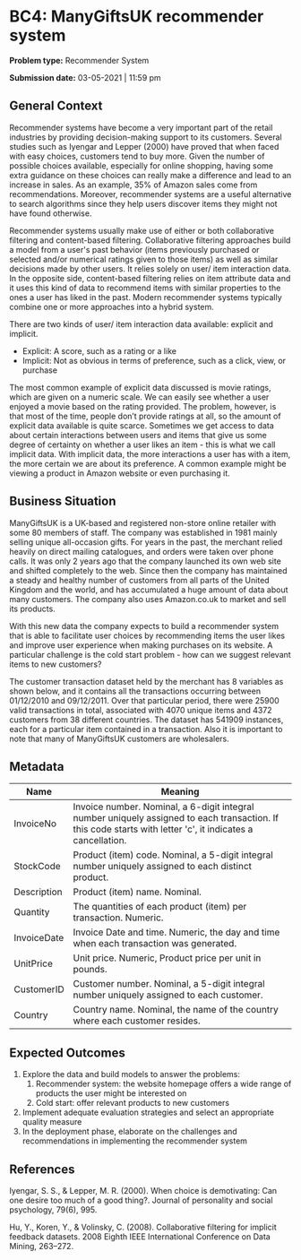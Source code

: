 # BC4: ManyGiftsUK recommender system

**Problem type:** Recommender System

**Submission date:** 03-05-2021 | 11:59 pm

## General Context 

Recommender systems have become a very important part of the retail industries by providing decision-making support to its customers. Several studies such as Iyengar and Lepper (2000) have proved that when faced with easy choices, customers tend to buy more. Given the number of possible choices available, especially for online shopping, having some extra guidance on these choices can really make a difference and lead to an increase in sales. As an example, 35% of Amazon sales come from recommendations. Moreover, recommender systems are a useful alternative to search algorithms since they help users discover items they might not have found otherwise.

Recommender systems usually make use of either or both collaborative filtering and content-based filtering. Collaborative filtering approaches build a model from a user's past behavior (items previously purchased or selected and/or numerical ratings given to those items) as well as similar decisions made by other users. It relies solely on user/ item interaction data. In the opposite side, content-based filtering relies on item attribute data and it uses this kind of data to recommend items with similar properties to the ones a user has liked in the past. Modern recommender systems typically combine one or more approaches into a hybrid system.

There are two kinds of user/ item interaction data available: explicit and implicit.
- Explicit: A score, such as a rating or a like
- Implicit: Not as obvious in terms of preference, such as a click, view, or purchase

The most common example of explicit data discussed is movie ratings, which are given on a numeric scale. We can easily see whether a user enjoyed a movie based on the rating provided. The problem, however, is that most of the time, people don’t provide ratings at all, so the amount of explicit data available is quite scarce. Sometimes we get access to data about certain interactions between users and items that give us some degree of certainty on whether a user likes an item - this is what we call implicit data. With implicit data, the more interactions a user has with a item, the more certain we are about its preference. A common example might be viewing a product in Amazon website or even purchasing it.

## Business Situation 

ManyGiftsUK is a UK-based and registered non-store online retailer with some 80 members of staff. The company was established in 1981 mainly selling unique all-occasion gifts. For years in the past, the merchant relied heavily on direct mailing catalogues, and orders were taken over phone calls. It was only 2 years ago that the company launched its own web site and shifted completely to the web. Since then the company has maintained a steady and healthy number of customers from all parts of the United Kingdom and the world, and has accumulated a huge amount of data about many customers. The company also uses Amazon.co.uk to market and sell its products. 

With this new data the company expects to build a recommender system that is able to facilitate user choices by recommending items the user likes and improve user experience when making purchases on its website. A particular challenge is the cold start problem - how can we suggest relevant items to new customers?

The customer transaction dataset held by the merchant has 8 variables as shown below, and it contains all the transactions occurring between 01/12/2010 and 09/12/2011. Over that particular period, there were 25900 valid transactions in total, associated with 4070 unique items and 4372 customers from 38 different countries. The dataset has 541909 instances, each for a particular item contained in a transaction. Also it is important to note that many of ManyGiftsUK customers are wholesalers.

## Metadata

| Name                        | Meaning                                                                                                                                                        |
|-----------------------------|----------------------------------------------------------------------------------------------------------------------------------------------------------------|
| InvoiceNo                   | Invoice number. Nominal, a 6-digit integral number uniquely assigned to each transaction. If this code starts with letter 'c', it indicates a cancellation.    |
| StockCode                   | Product (item) code. Nominal, a 5-digit integral number uniquely assigned to each distinct product.                                                            |
| Description                 | Product (item) name. Nominal.                                                                                                                                  |
| Quantity                    | The quantities of each product (item) per transaction. Numeric.                                                                                                |
| InvoiceDate                 | Invoice Date and time. Numeric, the day and time when each transaction was generated.                                                                          |
| UnitPrice                   | Unit price. Numeric, Product price per unit in pounds.                                                                                                         |
| CustomerID                  | Customer number. Nominal, a 5-digit integral number uniquely assigned to each customer.                                                                        |
| Country                     | Country name. Nominal, the name of the country where each customer resides.                                                                                    |


## Expected Outcomes

1. Explore the data and build models to answer the problems:
    1. Recommender system: the website homepage offers a wide range of products the user might be interested on
    2. Cold start: offer relevant products to new customers
2. Implement adequate evaluation strategies and select an appropriate quality measure
3. In the deployment phase, elaborate on the challenges and recommendations in implementing the recommender system

## References

Iyengar, S. S., & Lepper, M. R. (2000). When choice is demotivating: Can one desire too much of a good thing?. Journal of personality and social psychology, 79(6), 995.

Hu, Y., Koren, Y., & Volinsky, C. (2008). Collaborative filtering for implicit feedback datasets. 2008 Eighth IEEE International Conference on Data Mining, 263–272.

